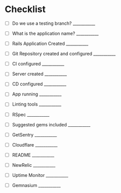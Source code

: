# Checklist

- [ ] Do we use a testing branch?           ___________
- [ ] What is the application name? 	    ___________
- [ ] Rails Application Created		        ___________
- [ ] Git Repository created and configured	___________
- [ ] CI configured				            ___________
- [ ] Server created			            ___________
- [ ] CD configured				            ___________
- [ ] App running				            ___________
- [ ] Linting tools				            ___________
- [ ] RSpec		        		            ___________
- [ ] Suggested gems included               ___________
- [ ] GetSentry 				            ___________
- [ ] Cloudflare 				            ___________
- [ ] README	    			            ___________
- [ ] NewRelic  				            ___________
- [ ] Uptime Monitor    		            ___________
- [ ] Gemnasium 				            ___________


